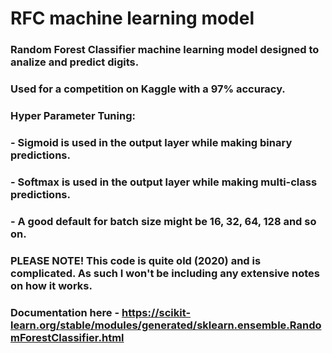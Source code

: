 # RFC machine learning model
### Random Forest Classifier machine learning model designed to analize and predict digits.
### Used for a competition on Kaggle with a 97% accuracy.
### Hyper Parameter Tuning:
### - Sigmoid is used in the output layer while making binary predictions.
### - Softmax is used in the output layer while making multi-class predictions.
### - A good default for batch size might be 16, 32, 64, 128 and so on.
### PLEASE NOTE! This code is quite old (2020) and is complicated. As such I won't be including any extensive notes on how it works.
### Documentation here - https://scikit-learn.org/stable/modules/generated/sklearn.ensemble.RandomForestClassifier.html
